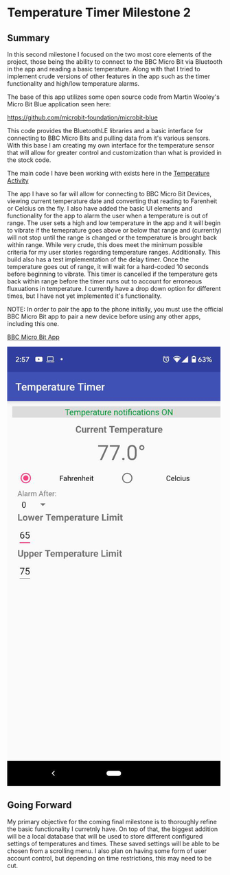 # Temperature Timer Milestone 2

## Summary  
In this second milestone I focused on the two most core elements of the project, those being the ability to connect to the BBC Micro Bit via Bluetooth in the app and reading a basic temperature. Along with that I tried to implement crude versions of other features in the app such as the timer functionality and high/low temperature alarms.

The base of this app utilizes some open source code from Martin Wooley's Micro Bit Blue application seen here:

https://github.com/microbit-foundation/microbit-blue

This code provides the BluetoothLE libraries and a basic interface for connecting to BBC Micro Bits and pulling data from it's various sensors. With this base I am creating my own interface for the temperature sensor that will allow for greater control and customization than what is provided in the stock code.

The main code I have been working with exists here in the [Temperature Activity](https://github.com/TokensPony/TemperatureTimer/blob/master/app/src/main/java/com/bluetooth/mwoolley/microbitbledemo/ui/TemperatureActivity.java)

The app I have so far will allow for connecting to BBC Micro Bit Devices, viewing current temperature date and converting that reading to
Farenheit or Celcius on the fly. I also have added the basic UI elements and functionality for the app to alarm the user when a temperature is out of range. The user sets a high and low temperature in the app and it will begin to vibrate if the temeprature goes above or below that range and (currently) will not stop until the range is changed or the temperature is brought back within range. While very crude, this does meet the minimum possible criteria for my user stories regarding temperature ranges. Additionally. This build also has a test implementation of the delay timer. Once the temperature goes out of range, it will wait for a hard-coded 10 seconds before beginning to vibrate. This timer is cancelled if the temperature gets back within range before the timer runs out to account for erroneous fluxuations in temperature. I currently have a drop down option for different times, but I have not yet implemented it's functionality.

NOTE: In order to pair the app to the phone initially, you must use the official BBC Micro Bit app to pair a new device before using any other apps, including this one. 

[BBC Micro Bit App](https://play.google.com/store/apps/details?id=com.samsung.microbit)

![Main Temp Screen](MainTempScreen.jpg)

## Going Forward
My primary objective for the coming final milestone is to thoroughly refine the basic functionality I curretnly have. On top of that, the biggest addition will be a local database that will be used to store different configured settings of temperatures and times. These saved settings will be able to be chosen from a scrolling menu. I also plan on having some form of user account control, but depending on time restrictions, this may need to be cut.
